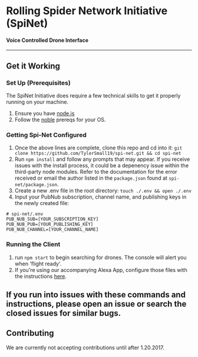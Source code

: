 # Rolling Spider Network Initiative (SpiNet)
#### Voice Controlled Drone Interface
-----------------------------
## Get it Working
### Set Up (Prerequisites)
The SpiNet Initiative does require a few technical skills to get it properly running on your machine.
1. Ensure you have [node.js](https://nodejs.org/en/download/package-manager/)
2. Follow the [noble](https://github.com/sandeepmistry/noble#prerequisites) prereqs for your OS.

### Getting Spi-Net Configured
1. Once the above lines are complete, clone this repo and cd into it: `git clone https://github.com/TylerSmall19/spi-net.git && cd spi-net`
2. Run `npm install` and follow any prompts that may appear. If you receive issues with the install process, it could be a depenency issue within the third-party node modules. Refer to the documentation for the error received or email the author listed in the `package.json` found at `spi-net/package.json`.
3. Create a new .env file in the root directory: `touch ./.env && open ./.env`
4. Input your PubNub subscription, channel name, and publishing keys in the newly created file:
```
# spi-net/.env
PUB_NUB_SUB=[YOUR_SUBSCRIPTION_KEY]
PUB_NUB_PUB=[YOUR_PUBLISHING_KEY]
PUB_NUB_CHANNEL=[YOUR_CHANNEL_NAME]
```

### Running the Client
1. run `npm start` to begin searching for drones. The console will alert you when 'flight ready'.
2. If you're using our accompanying Alexa App, configure those files with the instructions [here](https://github.com/TylerSmall19/spi-net-skill).

If you run into issues with these commands and instructions, please open an issue or search the closed issues for similar bugs.
------------------------------
## Contributing
We are currently not accepting contributions until after 1.20.2017.
